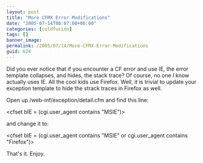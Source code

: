 ```yaml
---
layout: post
title: "More CFMX Error Modifications"
date: "2005-07-14T08:07:00+06:00"
categories: [coldfusion]
tags: []
banner_image: 
permalink: /2005/07/14/More-CFMX-Error-Modifications
guid: 624
---
```


Did you ever notice that if you encounter a CF error and use IE, the error template collapses, and hides, the stack trace? Of course, no one <i>I</i> know actually uses IE. All the cool kids use Firefox. Well, it is trivial to update your exception template to hide the strack traces in Firefox as well.

Open up /web-inf/exception/detail.cfm and find this line:

&lt;cfset bIE = (cgi.user_agent contains "MSIE")&gt;

and change it to:

&lt;cfset bIE = (cgi.user_agent contains "MSIE" or cgi.user_agent contains "Firefox")&gt;

That's it. Enjoy.